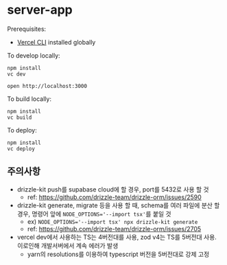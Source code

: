 # server-app

Prerequisites:

- [Vercel CLI](https://vercel.com/docs/cli) installed globally

To develop locally:

```
npm install
vc dev
```

```
open http://localhost:3000
```

To build locally:

```
npm install
vc build
```

To deploy:

```
npm install
vc deploy
```

## 주의사항

- drizzle-kit push를 supabase cloud에 할 경우, port를 5432로 사용 할 것
  - ref: https://github.com/drizzle-team/drizzle-orm/issues/2590
- drizzle-kit generate, migrate 등을 사용 할 때, schema를 여러 파일에 분산 할 경우, 명령어 앞에 `NODE_OPTIONS='--import tsx'`를 붙일 것
  - ex) `NODE_OPTIONS='--import tsx' npx drizzle-kit generate`
  - ref: https://github.com/drizzle-team/drizzle-orm/issues/2705
- vercel dev에서 사용하는 TS는 4버전대를 사용, zod v4는 TS를 5버전대 사용. 이로인해 개발서버에서 계속 에러가 발생
  - yarn의 resolutions를 이용하여 typescript 버전을 5버전대로 강제 고정
